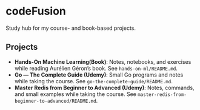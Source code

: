 # codeFusion
Study hub for my course- and book-based projects.

## Projects
- **Hands-On Machine Learning(Book)**: Notes, notebooks, and exercises while reading Aurélien Géron’s book. See `hands-on-ml/README.md`.
- **Go — The Complete Guide (Udemy)**: Small Go programs and notes while taking the course. See `go-the-complete-guide/README.md`.
- **Master Redis from Beginner to Advanced (Udemy)**: Notes, commands, and small examples while taking the course. See `master-redis-from-beginner-to-advanced/README.md`.